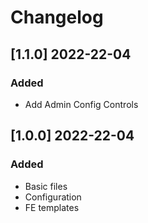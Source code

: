 # Changelog
<!-- Refer to: https://keepachangelog.com/en/1.0.0/ -->

## [1.1.0] 2022-22-04
### Added
- Add Admin Config Controls

## [1.0.0] 2022-22-04
### Added
- Basic files
- Configuration
- FE templates
